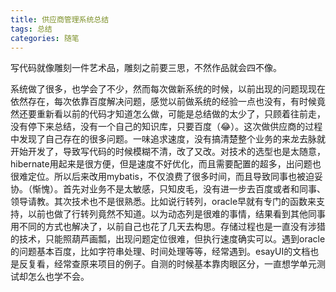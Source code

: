 ```yaml
---
title: 供应商管理系统总结
tags: 总结
categories: 随笔
---
```


写代码就像雕刻一件艺术品，雕刻之前要三思，不然作品就会四不像。
<!-- more -->

 系统做了很多，也学会了不少，然而每次做新系统的时候，以前出现的问题现现在依然存在，每次依靠百度解决问题，感觉以前做系统的经验一点也没有，有时候竟然还要重新看以前的代码才知道怎么做，可能是总结做的太少了，只顾着往前走，没有停下来总结，没有一个自己的知识库，只要百度（😂）。这次做供应商的过程中发现了自己存在的很多问题。一味追求速度，没有搞清楚整个业务的来龙去脉就开始开发了，导致写代码的时候模糊不清，改了又改。对技术的选型也是太随意，hibernate用起来是很方便，但是速度不好优化，而且需要配置的超多，出问题也很难定位。所以后来改用mybatis，不仅浪费了很多时间，而且导致同事也被迫妥协。（惭愧）。首先对业务不是太敏感，只知皮毛，没有进一步去百度或者和同事、领导请教。其次技术也不是很熟悉。比如说行转列，oracle早就有专门的函数来支持，以前也做了行转列竟然不知道。以为动态列是很难的事情，结果看到其他同事用不同的方式也解决了，以前自己也花了几天去构思。存储过程也是一直没有涉猎的技术，只能照葫芦画瓢，出现问题定位很难，但执行速度确实可以。遇到oracle的问题基本百度，比如字符串处理、时间处理等等，经常遇到。esayUI的文档也是反复看，经常查原来项目的例子。自测的时候基本靠肉眼区分，一直想学单元测试却怎么也学不会。